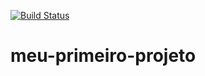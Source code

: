 [![Build Status](https://travis-ci.org/DouglasRodrigs/meu-primeiro-projeto.svg?branch=master)](https://travis-ci.org/DouglasRodrigs/meu-primeiro-projeto)
# meu-primeiro-projeto